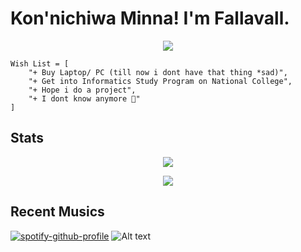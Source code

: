 # Kon'nichiwa Minna! I'm Fallavall.

<p align="center">
  <img src="https://i.imgur.com/1ZGjEDn.jpg">
</p>

```
Wish List = [
    "+ Buy Laptop/ PC (till now i dont have that thing *sad)",
    "+ Get into Informatics Study Program on National College",
    "+ Hope i do a project",
    "+ I dont know anymore 💞"
]
```

## Stats
<p align="center"><a href="https://github.com/Fallavall"><img src="https://github-readme-stats.vercel.app/api?username=Fallavall&show_icons=true&theme=radical"></a></p>
<p align="center"><a href="https://github.com/Fallavall"><img src="https://github-readme-stats.vercel.app/api/top-langs/?username=Fallavall&theme=highcontrast&layout=compact"></a></p>

## Recent Musics
[![spotify-github-profile](https://spotify-github-profile.vercel.app/api/view?uid=falla_vall&cover_image=true&theme=default)](https://spotify-github-profile.vercel.app/api/view?uid=falla_vall&redirect=true)
![Alt text](https://spotify-recently-played-readme.vercel.app/api?user=falla_vall&width=400)